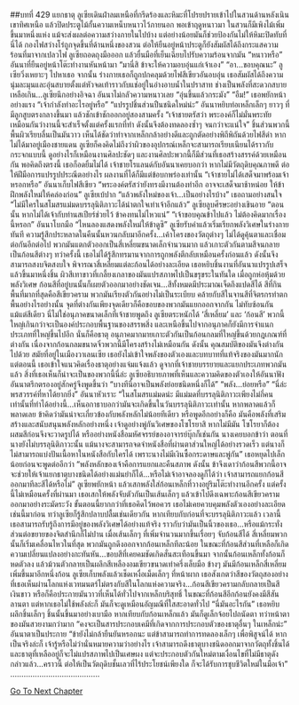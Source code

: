 ##บทที่ 429 แยกธาตุ
ลูเซียเดินฝ่าลมเหนือที่กรีดร้องและหิมะที่โปรยปรายเข้าไปในสวนด้านหลังเนินเขาทิศเหนือ แล้วปิดประตูไม้กั้นความเหน็บหนาวไว้ภายนอก
พอเข้าฤดูหนาวมา ในสวนก็มีเพิงไม้เพิ่มขึ้นมาหนึ่งแห่ง แม้จะส่งผลต่อความสว่างภายในไปบ้าง แต่อย่างน้อยมันก็ช่วยป้องกันไม่ให้หิมะปิดทับที่นี่ได้
กองไฟสว่างโร่ถูกจุดขึ้นที่ด้านหนึ่งของสวน ต่อให้ยืนอยู่หน้าประตูก็ยังสัมผัสได้ถึงกระแสความร้อนที่มาจากเปลวไฟ ลูเซียถอดถุงมือออก แล้วยื่นมือที่เย็นเฉียบไปรับความร้อนจากมัน
“หนาวหรือ” อันนาที่ยืนอยู่หน้าโต๊ะทำงานหันหน้ามา “มานี่สิ ข้าจะให้ความอบอุ่นแก่เจ้าเอง”
“อา...ขอบคุณนะ” ลูเซียวิ่งเหยาะๆ ไปหาเธอ จากนั้น ร่างกายเธอก็ถูกปกคลุมด้วยไฟสีเขียวอันอบอุ่น เธอสัมผัสได้ถึงความนุ่มละมุนและอุ่นสบายตั้งแต่หัวจดเท้าราวกับแช่อยู่ในอ่างอาบน้ำในปราสาท
ช่างเป็นพลังที่สะดวกสบายเหลือเกิน…ลูเซียนึกอย่างอิจฉา อันนาไม่กลัวความหนาวเลย
“อุ่นขึ้นแล้วกระมัง”
“อืม!” เธอพยักหน้าอย่างแรง “เจ้ากำลังทำอะไรอยู่หรือ”
“แปรรูปชิ้นส่วนปืนชนิดใหม่น่ะ” อันนาหยิบท่อเหล็กเล็กๆ ยาวๆ ที่มีลูกสูบตรงกลางขึ้นมา แล้วชักเข้าชักออกอยู่สองสามครั้ง “เจ้าชายตรัสว่า พระองค์ก็ไม่มั่นพระทัยเหมือนกันว่างานนี้จะสำเร็จตั้งแต่ครั้งแรกที่ทำ ดังนั้นจึงต้องทดลองซ้ำๆ จนกว่าจะแน่ใจ”
ชิ้นส่วนพวกนี้พื้นผิวเรียบลื่นเป็นมันวาว เห็นได้ชัดว่าทำจากเหล็กกล้าอย่างดีและถูกตัดอย่างพิถีพิถันด้วยไฟสีดำ หากไม่ได้มาอยู่เมืองชายแดน ลูเซียก็คงคิดไม่ถึงว่าผิวของอุปกรณ์เหล็กจะสามารถเรียบเนียนได้ราวกับกระจกแบบนี้ ดูอย่างไรก็เหมือนงานศิลปะชัดๆ
และงานศิลปะพวกนี้ก็มีส่วนที่เธอสร้างสรรค์ด้วยเหมือนกัน พอคิดถึงตรงนี้ เธอก็อดยิ้มไม่ได้ เจ้าชายโรแลนด์กับอันนาเคยบอกว่า หากไม่มีวัตถุดิบคุณภาพดี ต่อให้ฝีมือการแปรรูปประณีตอย่างไร ผลงานที่ได้ก็มีแต่ข้อบกพร่องเท่านั้น
“เจ้าชายไม่ได้เสด็จมาพร้อมเจ้าหรอกหรือ” อันนาเก็บไฟสีเขียว
“พระองค์ตรัสว่ายังทรงมีงานต้องทำอีก อาจจะเสด็จมาช้าหน่อย ให้ข้าฝึกพลังใหม่ให้คล่องก่อน” ลูเซียเบ้ปาก
“แล้วพลังใหม่ของเจ้า...เป็นอย่างไรบ้าง” เธอถามอย่างสนใจ “ไม่มีใครในสโมสรแม่มดบรรลุนิติภาวะได้น่าตกใจเท่าเจ้าอีกแล้ว”
ลูเซียลูบศีรษะอย่างเขินอาย “ตอนนั้น หากไม่ได้เจ้ากับท่านสเปียร์ช่วยไว้ ข้าคงทนไม่ไหวแน่”
“เจ้าขอบคุณข้าไปแล้ว ไม่ต้องคิดมากเรื่องนี้หรอก” อันนาโบกมือ “ไหนลองแสดงพลังใหม่ให้ข้าดูซิ”
ลูเซียรับคำแล้วเริ่มเรียกพลังวิเศษในร่างกายทันที ความรู้สึกประหลาดในคืนนั้นหวนกลับมาอีกครั้ง...เค้าโครงของวัตถุต่างๆ ไม่ได้ดูคุ้นตาและเชื่อมต่อกันอีกต่อไป พวกมันแตกตัวออกเป็นสี่เหลี่ยมขนาดเล็กจำนวนมาก แล้วเกาะตัวกันตามสีจนกลายเป็นก้อนสีต่างๆ ทว่าครั้งนี้ เธอไม่ได้รู้สึกทรมานจากการถูกพลังตีกลับเหมือนครั้งก่อนแล้ว ดังนั้นจึงสามารถสงบจิตสงบใจ พิจารณาสี่เหลี่ยมแต่ละก้อนได้อย่างละเอียด
เธอหยิบชิ้นงานที่อันนาแปรรูปเสร็จแล้วขึ้นมาหนึ่งชิ้น ผิวสีเทาขาวที่เกลี้ยงเกลาของมันแปรสภาพไปเป็นขรุขระในทันใด เมื่อถูกห่อหุ้มด้วยพลังวิเศษ ก้อนสีที่อยู่บนนั้นก็เผยตัวออกมาอย่างชัดเจน...สีทั้งหมดมีประมาณเจ็ดถึงแปดสีได้ สีที่กินพื้นที่มากที่สุดคือสีเขียวคราม พวกมันเรียงตัวกันอย่างไม่เป็นระเบียบ คล้ายกับสีในจานสีที่จิตรกรทำตกพื้นอย่างไรอย่างนั้น จุดที่ต่างกันเพียงจุดเดียวก็คือขอบของพวกมันแยกออกจากกัน ไม่ทับซ้อนกันแม้แต่สีเดียว
นี่ไม่ใช่อนุภาคขนาดเล็กที่เจ้าชายพูดถึง ลูเซียตระหนักได้ ‘สี่เหลี่ยม’ และ ‘ก้อนสี’ พวกนี้ใหญ่เกินกว่าจะเป็นองค์ประกอบพื้นฐานของสรรพสิ่ง
และเหนือขึ้นไปจากอนุภาคก็ยังมีการจำแนกประเภทที่ใหญ่ขึ้นไปอีก นั่นก็คือธาตุ
อนุภาคมากมายเกาะตัวกันเป็นก้อนกลมที่ใหญ่ขึ้นด้วยกฎเกณฑ์ที่ต่างกัน เนื่องจากก้อนกลมขนาดจิ๋วพวกนี้มีโครงสร้างไม่เหมือนกัน ดังนั้น คุณสมบัติของมันจึงต่างกันไปด้วย
สมัยที่อยู่ในเมืองวาเลนเซีย เธอยังไม่เข้าใจพลังของตัวเองและบทบาทที่แท้จริงของมันมากนัก แต่ตอนนี้ เธอเข้าใจแนวคิดเรื่องธาตุอย่างแจ่มแจ้งแล้ว ดูจากที่เจ้าชายบรรยายและแยกประเภทพวกมันแล้ว สิ่งที่เธอเห็นก็น่าจะเป็นของพวกนี้นี่ล่ะ
ลูเซียอธิบายภาพที่เห็นและความคิดของตัวเองให้อันนาฟัง อันนาตรึกตรองอยู่สักครู่จึงพูดขึ้นว่า “บางทีนี่อาจเป็นพลังย่อยชนิดหนึ่งก็ได้”
“พลัง...ย่อยหรือ”
“นี่ล่ะพรสวรรค์ที่หาได้ยากยิ่ง” อันนาหัวเราะ “ในสโมสรแม่มดน่ะ มีแม่มดที่บรรลุนิติภาวะเพียงไม่กี่คนเท่านั้นที่ทำได้อย่างนี้...เห็นอกาธาบอกว่ามันจะเกิดขึ้นในวันบรรลุนิติภาวะเท่านั้น หากพลาดแล้วก็พลาดเลย ข้าคิดว่ามันน่าจะเกี่ยวข้องกับพลังหลักไม่น้อยทีเดียว หรือพูดอีกอย่างก็คือ มันคือพลังที่เสริมสร้างและสนับสนุนพลังหลักอย่างหนึ่ง เจ้าดูอย่างพู่กันวิเศษของโซโรยาสิ หากไม่มีมัน โซโรยาก็ต้องผสมสีก่อนจึงจะวาดรูปได้ หรืออย่างหนังสือมหัศจรรย์ของอาจารย์บุ๊กก็เช่นกัน นางเคยบอกข้าว่า ตอนที่นางยังไม่บรรลุนิติภาวะนั้น แม้นางจะสามารถจดจำหนังสือที่ผ่านตาส่วนใหญ่ได้อย่างรวดเร็ว แต่นางก็ไม่สามารถแบ่งปันเนื้อหาในหนังสือกับใครได้ เพราะนางไม่มีเงินซื้อกระดาษและพู่กัน”
เธอหยุดไปเล็กน้อยก่อนจะพูดต่ออีกว่า “พลังหลักของเจ้าคือการแยกและคืนสภาพ ดังนั้น ข้าจึงเดาว่าก้อนสีพวกนี้อาจจะช่วยให้เจ้าแยกธาตุบางชนิดได้อย่างแม่นยำก็ได้...หรือไม่เจ้าอาจลองดูก็ได้ว่า เจ้าสามารถแยกก้อนสีออกมาทีละสีได้หรือไม่”
ลูเซียพยักหน้า แล้วเสกพลังใส่ก้อนเหล็กที่วางอยู่ริมโต๊ะทำงานอีกครั้ง แต่ครั้งนี้ไม่เหมือนครั้งที่ผ่านมา เธอเสกให้พลังจับตัวกันเป็นเส้นเล็กๆ แล้วเข้าไปดึงเฉพาะก้อนสีเขียวครามออกมาอย่างระมัดระวัง
ขั้นตอนนี้ยากกว่าที่เธอคิดไว้พอควร เธอไม่เคยควบคุมพลังตัวเองอย่างละเอียดเช่นนี้มาก่อน ทว่าลูเซียก็รู้สึกปลาบปลื้มเช่นเดียวกัน หากเทียบกับก่อนที่จะบรรลุนิติภาวะแล้ว เวลานี้ เธอสามารถรับรู้ถึงการมีอยู่ของพลังวิเศษได้อย่างแท้จริง ราวกับว่ามันเป็นนิ้วของเธอ...หรือแม้กระทั่งส่วนต่อขยายของจิตสำนึกก็ไม่ปาน
เมื่อเส้นเล็กๆ ที่เพิ่มจำนวนมากขึ้นเรื่อยๆ จับก้อนสีได้ สี่เหลี่ยมพวกนั้นก็เริ่มเคลื่อนไหวในที่สุด พวกมันถูกดึงออกจากก้อนเหล็กทีละน้อย ในขณะที่ก้อนสีส่วนที่เหลือก็เกิดความเปลี่ยนแปลงอย่างกะทันหัน...ขอบสีที่เคยคมชัดเกิดสั่นสะเทือนขึ้นมา จากนั้นก้อนเหล็กทั้งก้อนก็หดตัวลง แล้วม้วนตัวกลายเป็นผลึกสีเหลืองอมเขียวขนาดเท่าครึ่งเล็บมือ ข้างๆ มันมีก้อนเหล็กสี่เหลี่ยมเพิ่มขึ้นมาอีกหนึ่งก้อน
ลูเซียเก็บพลังแล้วเช็ดเหงื่อเม็ดเล็กๆ ที่หน้าผาก เธอสังเกตว่าสีของวัตถุสองอย่างที่เธอเห็นผ่านโลกแห่งเวทมนตร์ไม่ตรงกับสีในโลกแห่งความจริง...ก้อนสีเขียวครามกลับกลายเป็นสีเงินขาว หรือก็คือประกายมันวาวที่เห็นได้ทั่วไปจากเหล็กบริสุทธิ์ ในขณะที่ก้อนสีอีกก้อนยังคงมีสีสันลานตา แต่หากเธอไม่ใช้พลังล่ะก็ มันก็จะดูเหมือนอัญมณีที่ใสสะอาดทั่วไป
“นี่มันอะไรกัน” เธอหยิบผลึกชิ้นเล็กๆ ชิ้นนั้นขึ้นมาอย่างเบามือ หากเทียบกับก้อนเหล็กแล้ว มันก็ดูเล็กจ้อยไปถนัดตา ทว่าหน้าตาของมันสวยงามกว่ามาก
“คงจะเป็นสารประกอบเคมีที่เกิดจากการประกอบตัวของธาตุอื่นๆ ในเหล็กน่ะ” อันนาตาเป็นประกาย “ข้ายังไม่กล้ายืนยันหรอกนะ แต่ข้าสามารถทำการทดลองเล็กๆ เพื่อพิสูจน์ได้ หากเป็นจริงล่ะก็ เจ้ารู้หรือไม่ว่านั่นหมายความว่าอย่างไร เจ้าสามารถดึงธาตุบางชนิดออกมาจากวัตถุทั้งชิ้นได้ และธาตุที่เหลืออยู่ก็จะไม่แปรสภาพไปเป็นเศษผง แต่จะประกอบตัวกันใหม่ตามเงื่อนไขที่ไม่มีธาตุดังกล่าวแล้ว...คราวนี้ ต่อให้เป็นวัตถุดิบชั้นเลวที่ไร้ประโยชน์เพียงใด ก็จะได้รับการชุบชีวิตใหม่ในมือเจ้า”
………………………………….




[Go To Next Chapter]( ./342.md)